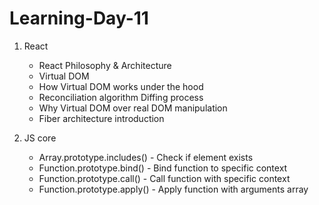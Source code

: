 # Learning-Day-11



1. React
   - React Philosophy & Architecture
   - Virtual DOM
   - How Virtual DOM works under the hood
   - Reconciliation algorithm Diffing process
   - Why Virtual DOM over real DOM manipulation
   - Fiber architecture introduction


2. JS core
   - Array.prototype.includes() - Check if element exists
   - Function.prototype.bind() - Bind function to specific context
   - Function.prototype.call() - Call function with specific context
   - Function.prototype.apply() - Apply function with arguments array
